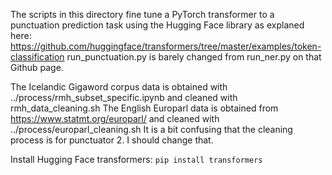 The scripts in this directory fine tune a PyTorch transformer to a punctuation prediction task using the Hugging Face library
as explaned here: https://github.com/huggingface/transformers/tree/master/examples/token-classification
run_punctuation.py is barely changed from run_ner.py on that Github page.

The Icelandic Gigaword corpus data is obtained with ../process/rmh_subset_specific.ipynb and cleaned with rmh_data_cleaning.sh
The English Europarl data is obtained from https://www.statmt.org/europarl/ and cleaned with ../process/europarl_cleaning.sh
It is a bit confusing that the cleaning process is for punctuator 2. I should change that.

Install Hugging Face transformers:
`pip install transformers`